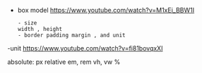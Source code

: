 - box model
  https://www.youtube.com/watch?v=M1xEi_BBW1I

      - size
      width , height
      - border padding margin , and unit

-unit
https://www.youtube.com/watch?v=fi81bovqxXI

absolute: px
relative
em, rem
vh, vw
%
